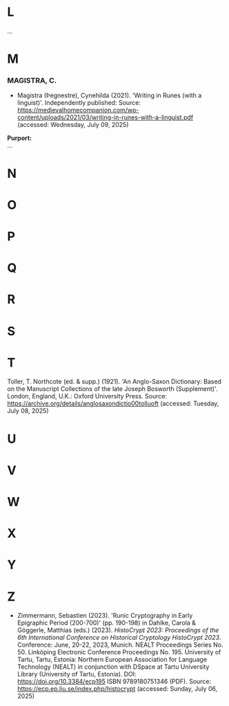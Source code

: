 # L #

...

# M #

### MAGISTRA, C. ###

* Magistra (Þegnestre), Cynehilda (2021). 'Writing in Runes (with a linguist)'. Independently published: Source: https://medievalhomecompanion.com/wp-content/uploads/2021/03/writing-in-runes-with-a-linguist.pdf (accessed: Wednesday, July 09, 2025)

**Purport:**<br>
...

# N #

# O #

# P #

# Q #

# R #

# S #

# T #


Toller, T. Northcote (ed. & supp.) (1921). 'An Anglo-Saxon Dictionary: Based on the Manuscript Collections of the late Joseph Bosworth (Supplement)'. London, England, U.K.: Oxford University Press. Source: https://archive.org/details/anglosaxondictio00tolluoft (accessed: Tuesday, July 08, 2025)

# U #

# V #

# W #

# X #

# Y #

# Z #

* Zimmermann, Sebastien (2023). 'Runic Cryptography in Early Epigraphic Period (200-700)' (pp. 190-198) in Dahlke, Carola & Göggerle, Matthias (eds.) (2023). *HistoCrypt 2023: Proceedings of the 6th International Conference on Historical Cryptology HistoCrypt 2023*. Conference: June, 20-22, 2023,  Munich. NEALT Proceedings Series No. 50. Linköping Electronic Conference Proceedings No. 195. University of Tartu, Tartu, Estonia: Northern European Association for Language Technology (NEALT) in conjunction with DSpace at Tartu University Library (University of Tartu, Estonia). DOI: https://doi.org/10.3384/ecp195 ISBN 9789180751346 (PDF). Source: https://ecp.ep.liu.se/index.php/histocrypt (accessed: Sunday, July 06, 2025)  
